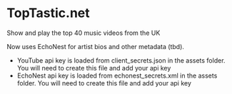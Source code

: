 # TopTastic.net
Show and play the top 40 music videos from the UK

Now uses EchoNest for artist bios and other metadata (tbd). 

* YouTube api key is loaded from client_secrets.json in the assets folder. You will need to create this file and add your api key
* EchoNest api key is loaded from echonest_secrets.xml in the assets folder. You will need to create this file and add your api key
